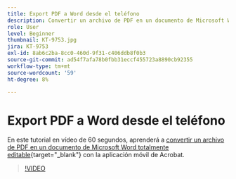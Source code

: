 ```yaml
---
title: Export PDF a Word desde el teléfono
description: Convertir un archivo de PDF en un documento de Microsoft Word totalmente editable con la aplicación móvil de Acrobat
role: User
level: Beginner
thumbnail: KT-9753.jpg
jira: KT-9753
exl-id: 8ab6c2ba-8cc0-460d-9f31-c406ddb8f0b3
source-git-commit: ad54f7afa78b0fbb31eccf455723a8890cb92355
workflow-type: tm+mt
source-wordcount: '59'
ht-degree: 8%

---
```


# Export PDF a Word desde el teléfono

En este tutorial en vídeo de 60 segundos, aprenderá a [convertir un archivo de PDF en un documento de Microsoft Word totalmente editable](https://www.adobe.com/es/acrobat/online/pdf-to-word.html){target="_blank"} con la aplicación móvil de Acrobat.

>[!VIDEO](https://video.tv.adobe.com/v/340214?quality=12&learn=on&hidetitle=true)
